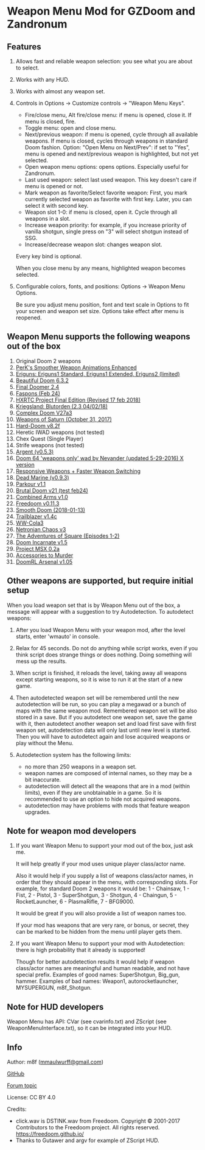 # Weapon Menu Mod for GZDoom and Zandronum

## Features

1. Allows fast and reliable weapon selection: you see what you are about to select.
1. Works with any HUD.
1. Works with almost any weapon set.
1. Controls in Options -> Customize controls -> "Weapon Menu Keys".

   * Fire/close menu, Alt fire/close menu: if menu is opened, close it.
     If menu is closed, fire.
   * Toggle menu: open and close menu.
   * Next/previous weapon: if menu is opened, cycle through all available weapons.
     If menu is closed, cycles through weapons in standard Doom fashion.
     Option: "Open Menu on Next/Prev": if set to "Yes", menu is opened and
     next/previous weapon is highlighted, but not yet selected.
   * Open weapon menu options: opens options. Especially useful for Zandronum.
   * Last used weapon: select last used weapon.
     This key doesn't care if menu is opened or not.
   * Mark weapon as favorite/Select favorite weapon:
     First, you mark currently selected weapon as favorite with first key.
     Later, you can select it with second key.
   * Weapon slot 1-0: if menu is closed, open it.
     Cycle through all weapons in a slot.
   * Increase weapon priority: for example, if you increase priority of vanilla
     shotgun, single press on "3" will select shotgun instead of SSG.
   * Increase/decrease weapon slot: changes weapon slot.

   Every key bind is optional.

   When you close menu by any means, highlighted weapon becomes selected.

1. Configurable colors, fonts, and positions: Options -> Weapon Menu Options.

   Be sure you adjust menu position, font and text scale in Options to fit your
   screen and weapon set size. Options take effect after menu is reopened.

## Weapon Menu supports the following weapons out of the box

1. Original Doom 2 weapons
1. [PerK's Smoother Weapon Animations Enhanced](https://forum.zdoom.org/viewtopic.php?f=43&t=32628)
1. [Eriguns: Eriguns1 Standard, Eriguns1 Extended, Eriguns2 (limited)](https://forum.zdoom.org/viewtopic.php?f=43&t=48208)
1. [Beautiful Doom 6.3.2](https://forum.zdoom.org/viewtopic.php?f=43&t=50004)
1. [Final Doomer 2.4](https://forum.zdoom.org/viewtopic.php?f=43&t=55061)
1. [Faspons (Feb 24)](https://forum.zdoom.org/viewtopic.php?f=43&t=48985)
1. [HXRTC Project Final Edition (Revised 17 feb 2018)](https://forum.zdoom.org/viewtopic.php?f=43&t=48074)
1. [Kriegsland: Blutorden (2.3 04/02/18)](https://forum.zdoom.org/viewtopic.php?f=43&t=57053)
1. [Complex Doom V27a3](https://forum.zdoom.org/viewtopic.php?f=43&t=58535)
1. [Weapons of Saturn (October 31, 2017)](https://forum.zdoom.org/viewtopic.php?f=43&t=36821)
1. [Hard-Doom v8.2f](https://forum.zdoom.org/viewtopic.php?f=43&t=45145)
1. Heretic IWAD weapons (not tested)
1. Chex Quest (Single Player)
1. Strife weapons (not tested)
1. [Argent (v0.5.3)](https://forum.zdoom.org/viewtopic.php?f=43&t=52363)
1. [Doom 64 'weapons only' wad by Nevander (updated 5-29-2016) X version](https://forum.zdoom.org/viewtopic.php?f=43&t=51596)
1. [Responsive Weapons + Faster Weapon Switching](https://forum.zdoom.org/viewtopic.php?f=19&t=38235)
1. [Dead Marine (v0.9.3)](https://forum.zdoom.org/viewtopic.php?f=43&t=58521)
1. [Parkour v1.1](https://forum.zdoom.org/viewtopic.php?f=43&t=26057)
1. [Brutal Doom v21 (test feb24)](http://www.moddb.com/mods/brutal-doom/downloads/brutal-doom-v21-beta)
1. [Combined Arms v1.0](https://forum.zdoom.org/viewtopic.php?f=43&t=51066)
1. [Freedoom v0.11.3](https://freedoom.github.io/index.html)
1. [Smooth Doom (2018-01-13)](https://forum.zdoom.org/viewtopic.php?f=43&t=45550)
1. [Trailblazer v1.4c](https://forum.zdoom.org/viewtopic.php?f=43&t=47494)
1. [WW-Cola3](https://forum.zdoom.org/viewtopic.php?f=43&t=55465)
1. [Netronian Chaos v3](https://forum.zdoom.org/viewtopic.php?f=43&t=57964)
1. [The Adventures of Square (Episodes 1-2)](http://adventuresofsquare.com/)
1. [Doom Incarnate v1.5](https://forum.zdoom.org/viewtopic.php?f=43&t=58594#p1029236)
1. [Project MSX 0.2a](https://forum.zdoom.org/viewtopic.php?t=25836#p492521)
1. [Accessories to Murder](https://forum.zdoom.org/viewtopic.php?t=36877#p699326)
1. [DoomRL Arsenal v1.05](https://forum.zdoom.org/viewtopic.php?t=37044#p703341)

## Other weapons are supported, but require initial setup

When you load weapon set that is by Weapon Menu out of the box, a
message will appear with a suggestion to try Autodetection. To autodetect
weapons:

1. After you load Weapon Menu with your weapon mod, after the level starts,
   enter 'wmauto' in console.

2. Relax for 45 seconds. Do not do anything while script works, even
   if you think script does strange things or does nothing. Doing
   something will mess up the results.

3. When script is finished, it reloads the level, taking away all weapons except
   starting weapons, so it is wise to run it at the start of a new game.

4. Then autodetected weapon set will be remembered until the new autodetection
   will be run, so you can play a megawad or a bunch of maps with the same
   weapon mod. Remembered weapon set will be also stored in a save. But if you
   autodetect one weapon set, save the game with it, then autodetect another
   weapon set and load first save with first weapon set, autodetection data will
   only last until new level is started. Then you will have to autodetect again
   and lose acquired weapons or play without the Menu.

5. Autodetection system has the following limits:
   * no more than 250 weapons in a weapon set.
   * weapon names are composed of internal names, so they may be a bit inaccurate.
   * autodetection will detect all the weapons that are in a mod (within limits),
     even if they are unobtainable in a game. So it is recommended to use an
     option to hide not acquired weapons.
   * autodetection may have problems with mods that feature weapon upgrades.

## Note for weapon mod developers

1. If you want Weapon Menu to support your mod out of the box, just ask me.

   It will help greatly if your mod uses unique player class/actor name.

   Also it would help if you supply a list of weapons class/actor
   names, in order that they should appear in the menu, with
   corresponding slots. For example, for standard Doom 2 weapons it
   would be: 1 - Chainsaw, 1 - Fist, 2 - Pistol, 3 - SuperShotgun, 3 -
   Shotgun, 4 - Chaingun, 5 - RocketLauncher, 6 - PlasmaRifle, 7 -
   BFG9000.

   It would be great if you will also provide a list of weapon names too.

   If your mod has weapons that are very rare, or bonus, or secret, they can be
   marked to be hidden from the menu until player gets them.

2. If you want Weapon Menu to support your mod with Autodetection: there is
   high probability that it already is supported!

   Though for better autodetection results it would help if weapon class/actor
   names are meaningful and human readable, and not have special prefix.
   Examples of good names: SuperShotgun, Big_gun, hammer.
   Examples of bad names: Weapon1, autorocketlauncher, MYSUPERGUN, m8f_Shotgun.


## Note for HUD developers

Weapon Menu has API: CVar (see cvarinfo.txt) and ZScript (see WeaponMenuInterface.txt), so it can be integrated into your HUD.

## Info

Author: m8f (mmaulwurff@gmail.com)

[GitHub](https://github.com/mmaulwurff/weapons-menu)

[Forum topic](https://forum.zdoom.org/viewtopic.php?f=43&t=59498)

License: CC BY 4.0

Credits:
- click.wav is DSTINK.wav from Freedoom.
  Copyright © 2001-2017 Contributors to the Freedoom project. All rights reserved.
  https://freedoom.github.io/
- Thanks to Gutawer and argv for example of ZScript HUD.
